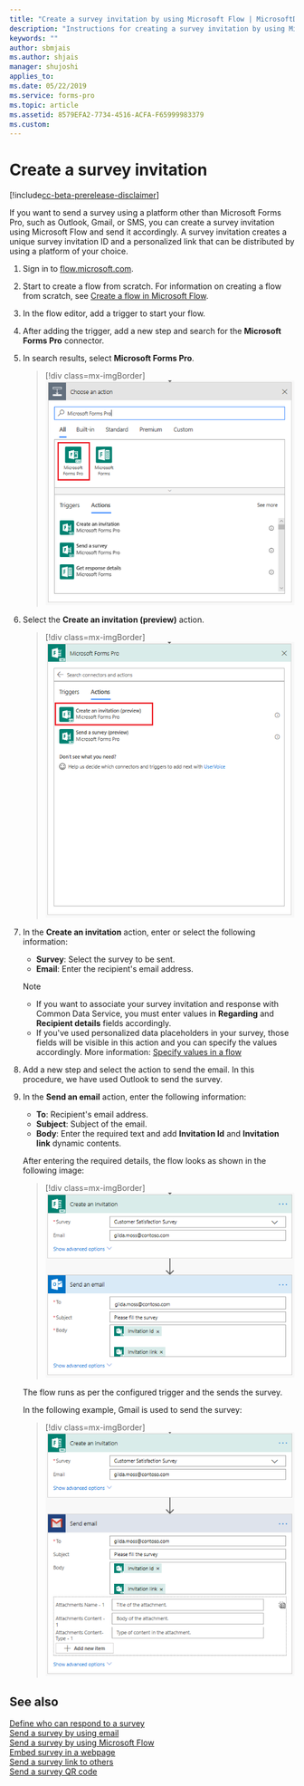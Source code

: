 ```yaml
---
title: "Create a survey invitation by using Microsoft Flow | MicrosoftDocs"
description: "Instructions for creating a survey invitation by using Microsoft Flow"
keywords: ""
author: sbmjais
ms.author: shjais
manager: shujoshi
applies_to: 
ms.date: 05/22/2019
ms.service: forms-pro
ms.topic: article
ms.assetid: 8579EFA2-7734-4516-ACFA-F65999983379
ms.custom: 
---
```


# Create a survey invitation

[!include[cc-beta-prerelease-disclaimer](includes/cc-beta-prerelease-disclaimer.md)]

If you want to send a survey using a platform other than Microsoft Forms Pro, such as Outlook, Gmail, or SMS, you can create a survey invitation using Microsoft Flow and send it accordingly. A survey invitation creates a unique survey invitation ID and a personalized link that can be distributed by using a platform of your choice.

1. Sign in to [flow.microsoft.com](https://flow.microsoft.com).

2. Start to create a flow from scratch. For information on creating a flow from scratch, see [Create a flow in Microsoft Flow](https://docs.microsoft.com/en-us/flow/get-started-logic-flow).

3. In the flow editor, add a trigger to start your flow.

4. After adding the trigger, add a new step and search for the **Microsoft Forms Pro** connector.

4. In search results, select **Microsoft Forms Pro**.

    > [!div class=mx-imgBorder]
    > ![Select Microsoft Forms Pro connector](media/search-connector.png "Select Microsoft Forms Pro connector")  

5. Select the **Create an invitation (preview)** action.

    > [!div class=mx-imgBorder]
    > ![Select Create an invitation (preview) action](media/select-flow-action.png "Select Create an invitation (preview) action")  

6. In the **Create an invitation** action, enter or select the following information:

    - **Survey**: Select the survey to be sent.
    - **Email**: Enter the recipient's email address.

    > [!NOTE]
    > - If you want to associate your survey invitation and response with Common Data Service, you must enter values in **Regarding** and **Recipient details** fields accordingly.
    > - If you've used personalized data placeholders in your survey, those fields will be visible in this action and you can specify the values accordingly. More information: [Specify values in a flow](personalize-survey.md#specify-values-in-a-flow)

7. Add a new step and select the action to send the email. In this procedure, we have used Outlook to send the survey.

8. In the **Send an email** action, enter the following information: 

    - **To**: Recipient's email address.
    - **Subject**: Subject of the email.
    - **Body**: Enter the required text and add **Invitation Id** and **Invitation link** dynamic contents.

    After entering the required details, the flow looks as shown in the following image:

    > [!div class=mx-imgBorder]
    > ![Survey invitation flow](media/survey-invite-flow.png "Survey invitation flow")

    The flow runs as per the configured trigger and the sends the survey.
    
    In the following example, Gmail is used to send the survey:

    > [!div class=mx-imgBorder]
    > ![Survey invitation flow using Gmail](media/survey-invite-flow-gmail.png "Survey invitation flow using Gmail")


## See also

[Define who can respond to a survey](invite-settings.md)<br>
[Send a survey by using email](send-survey-email.md)<br>
[Send a survey by using Microsoft Flow](send-survey-microsoft-flow.md)<br>
[Embed survey in a webpage](embed-web-page.md)<br>
[Send a survey link to others](send-survey-link.md)<br>
[Send a survey QR code](send-survey-qrcode.md)


